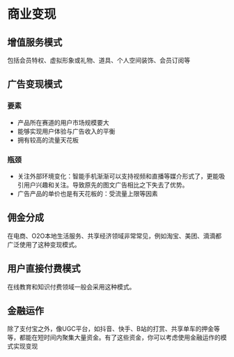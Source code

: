 # 商业变现
## 增值服务模式
包括会员特权、虚拟形象或礼物、道具、个人空间装饰、会员订阅等

## 广告变现模式
### 要素
* 产品所在赛道的用户市场规模要大
* 能够实现用户体验与广告收入的平衡
* 拥有较高的流量天花板
### 瓶颈
* 关注外部环境变化：智能手机渐渐可以支持视频和直播等媒介形式了，更能吸引用户兴趣和关注。导致原先的图文广告相比之下失去了优势。
* 广告产品的单价也是有天花板的：受流量上限等因素


## 佣金分成
在电商、O2O本地生活服务、共享经济领域非常常见，例如淘宝、美团、滴滴都广泛使用了这种变现模式。

## 用户直接付费模式
在线教育和知识付费领域一般会采用这种模式。

## 金融运作
除了支付宝之外，像UGC平台，如抖音、快手、B站的打赏、共享单车的押金等等，都能在短时间内聚集大量资金。有了这些资金，你可以考虑使用金融运作的模式实现变现